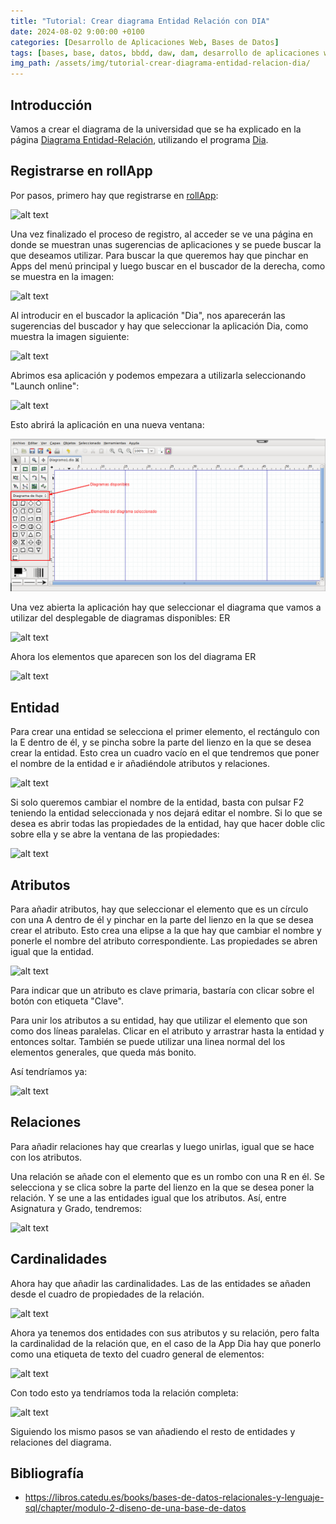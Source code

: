 ```yaml
---
title: "Tutorial: Crear diagrama Entidad Relación con DIA"
date: 2024-08-02 9:00:00 +0100
categories: [Desarrollo de Aplicaciones Web, Bases de Datos]
tags: [bases, base, datos, bbdd, daw, dam, desarrollo de aplicaciones web, desarrollo de aplicaciones multiplataforma, bases de datos, fp, ciclo superior, modulo, profesional, tutorial]
img_path: /assets/img/tutorial-crear-diagrama-entidad-relacion-dia/
---
```


## Introducción

Vamos a crear el diagrama de la universidad que se ha explicado en la página [Diagrama Entidad-Relación](/posts/diagrama-entidad-relacion/), utilizando el programa [Dia](https://www.rollapp.com/app/dia).

## Registrarse en rollApp

Por pasos, primero hay que registrarse en [rollApp](https://www.rollapp.com/):

![alt text](rolapp-signup.png)

Una vez finalizado el proceso de registro, al acceder se ve una página en donde se muestran unas sugerencias de aplicaciones y se puede buscar la que deseamos utilizar. Para buscar la que queremos hay que pinchar en Apps del menú principal y luego buscar en el buscador de la derecha, como se muestra en la imagen:

![alt text](rollapp-apps.png)

Al introducir en el buscador la aplicación "Dia", nos aparecerán las sugerencias del buscador y hay que seleccionar la aplicación Dia, como muestra la imagen siguiente:

![alt text](rollapp-select-dia.png)

Abrimos esa aplicación y podemos empezara a utilizarla seleccionando "Launch online":

![alt text](rollapp-dia-launchonline.png)

Esto abrirá la aplicación en una nueva ventana:

![alt text](5LAdia.png)

Una vez abierta la aplicación hay que seleccionar el diagrama que vamos a utilizar del desplegable de diagramas disponibles: ER

![alt text](dia-er.png)

Ahora los elementos que aparecen son los del diagrama ER

![alt text](dia-er-elementos.png)

## Entidad

Para crear una entidad se selecciona el primer elemento, el rectángulo con la E dentro de él, y se pincha sobre la parte del lienzo en la que se desea crear la entidad. Esto crea un cuadro vacío en el que tendremos que poner el nombre de la entidad e ir añadiéndole atributos y relaciones.

![alt text](dia-entidad.png)

Si solo queremos cambiar el nombre de la entidad, basta con pulsar F2 teniendo la entidad seleccionada y nos dejará editar el nombre. Si lo que se desea es abrir todas las propiedades de la entidad, hay que hacer doble clic sobre ella y se abre la ventana de las propiedades:

![alt text](dia-propiedades-entidad.png)

## Atributos

Para añadir atributos, hay que seleccionar el elemento que es un círculo con una A dentro de él y pinchar en la parte del lienzo en la que se desea crear el atributo. Esto crea una elipse a la que hay que cambiar el nombre y ponerle el nombre del atributo correspondiente. Las propiedades se abren igual que la entidad.

![alt text](dia-propiedades-atributo-1.png)

Para indicar que un atributo es clave primaria, bastaría con clicar sobre el botón con etiqueta "Clave".

Para unir los atributos a su entidad, hay que utilizar el elemento que son como dos líneas paralelas. Clicar en el atributo y arrastrar hasta la entidad y entonces soltar. También se puede utilizar una linea normal del los elementos generales, que queda más bonito.

Así tendríamos ya:

![alt text](dia-er-entidad-atributos.png)

## Relaciones

Para añadir relaciones hay que crearlas y luego unirlas, igual que se hace con los atributos.

Una relación se añade con el elemento que es un rombo con una R en él. Se selecciona y se clica sobre la parte del lienzo en la que se desea poner la relación. Y se une a las entidades igual que los atributos. Así, entre Asignatura y Grado, tendremos:

![alt text](dia-relacioin-completa.png)

## Cardinalidades

Ahora hay que añadir las cardinalidades. Las de las entidades se añaden desde el cuadro de propiedades de la relación.

![alt text](dia-propiedades-relacioni.png)

Ahora ya tenemos dos entidades con sus atributos y su relación, pero falta la cardinalidad de la relación que, en el caso de la App Dia hay que ponerlo como una etiqueta de texto del cuadro general de elementos:

![alt text](dia-etiqueta-texto.png)

Con todo esto ya tendríamos toda la relación completa:

![alt text](dia-relacioin-completa-1.png)

Siguiendo los mismo pasos se van añadiendo el resto de entidades y relaciones del diagrama.

## Bibliografía

- <https://libros.catedu.es/books/bases-de-datos-relacionales-y-lenguaje-sql/chapter/modulo-2-diseno-de-una-base-de-datos>
